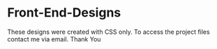 # Front-End-Designs
These designs were created with CSS only. To access the project files contact me via email.
Thank You
